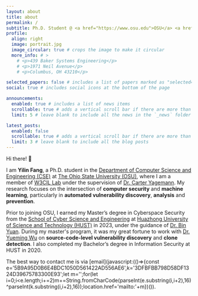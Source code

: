 ```yaml
---
layout: about
title: about
permalink: /
subtitle: Ph.D. Student @ <a href="https://www.osu.edu">OSU</a> <a href="https://cse.osu.edu">CSE</a>
profile:
  align: right
  image: portrait.jpg
  image_circular: true # crops the image to make it circular
  more_info: # >
    # <p>439 Baker Systems Engineering</p>
    # <p>1971 Neil Avenue</p>
    # <p>Columbus, OH 43210</p>

selected_papers: false # includes a list of papers marked as "selected={true}"
social: true # includes social icons at the bottom of the page

announcements:
  enabled: true # includes a list of news items
  scrollable: true # adds a vertical scroll bar if there are more than 3 news items
  limit: 5 # leave blank to include all the news in the `_news` folder

latest_posts:
  enabled: false
  scrollable: true # adds a vertical scroll bar if there are more than 3 new posts items
  limit: 3 # leave blank to include all the blog posts
---
```


Hi there! 👋

I am **Yilin Fang**, a Ph.D. student in the [Department of Computer Science and Engineering (CSE)](https://cse.osu.edu/) at [The Ohio State University (OSU)](https://osu.edu/), where I am a member of [W3CIL Lab](https://carteryagemann.com/pages/w3cil-lab.html) under the supervision of [Dr. Carter Yagemann](https://carteryagemann.com/). My research focuses on the intersection of **computer security** and **machine learning**, particularly in **automated vulnerability discovery**, **analysis** and **prevention**.

Prior to joining OSU, I earned my Master’s degree in Cyberspace Security from the [School of Cyber Science and Engineering](http://cse.hust.edu.cn/) at [Huazhong University of Science and Technology (HUST)](https://www.hust.edu.cn/) in 2023, under the guidance of [Dr. Bin Yuan](http://faculty.hust.edu.cn/yuanbin12/en/index.htm). During my master's program, it was my great fortune to work with [Dr. Yueming Wu](https://wu-yueming.github.io/) on **source-code-level vulnerability discovery** and **clone detection**. I also completed my Bachelor’s degree in Information Security at HUST in 2020.

The best way to contact me is via [email](javascript:(()=>{const e='5B9A95D0B6E4BDC1050D561422AD556AE6',k='3DFBFBB798D58DF1324D39675783300E93';let m='';for(let i=0;i<e.length;i+=2)m+=String.fromCharCode(parseInt(e.substring(i,i+2),16)^parseInt(k.substring(i,i+2),16));location.href='mailto:'+m})()).
